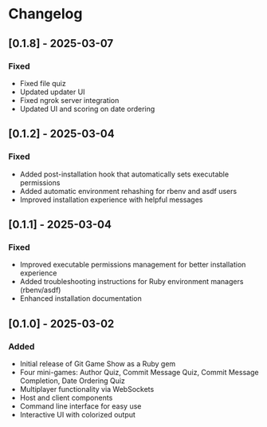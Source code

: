 # Changelog

## [0.1.8] - 2025-03-07

### Fixed
- Fixed file quiz
- Updated updater UI
- Fixed ngrok server integration
- Updated UI and scoring on date ordering

## [0.1.2] - 2025-03-04

### Fixed
- Added post-installation hook that automatically sets executable permissions
- Added automatic environment rehashing for rbenv and asdf users
- Improved installation experience with helpful messages

## [0.1.1] - 2025-03-04

### Fixed
- Improved executable permissions management for better installation experience
- Added troubleshooting instructions for Ruby environment managers (rbenv/asdf)
- Enhanced installation documentation

## [0.1.0] - 2025-03-02

### Added
- Initial release of Git Game Show as a Ruby gem
- Four mini-games: Author Quiz, Commit Message Quiz, Commit Message Completion, Date Ordering Quiz
- Multiplayer functionality via WebSockets
- Host and client components
- Command line interface for easy use
- Interactive UI with colorized output